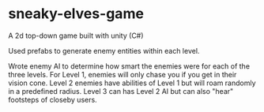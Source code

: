 # sneaky-elves-game
A 2d top-down game built with unity (C#)

Used prefabs to generate enemy entities within each level.

Wrote enemy AI to determine how smart the enemies were for each of the three levels. For Level 1, enemies will only chase you if you get in their vision cone. Level 2 enemies have abilities of Level 1 but will roam randomly in a predefined radius. Level 3 can has Level 2 AI but can also "hear" footsteps of closeby users.
